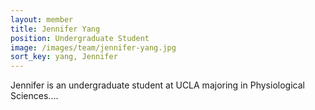 ```yaml
---
layout: member
title: Jennifer Yang
position: Undergraduate Student
image: /images/team/jennifer-yang.jpg
sort_key: yang, Jennifer
---
```


Jennifer is an undergraduate student at UCLA majoring in Physiological Sciences....
